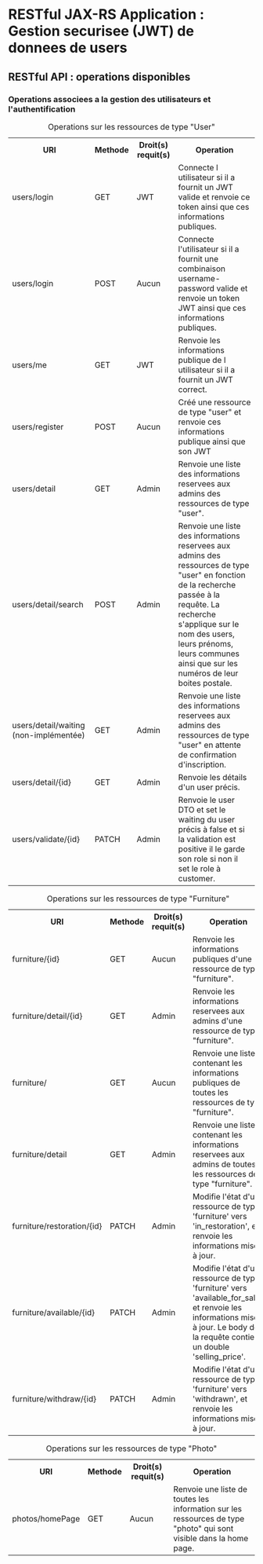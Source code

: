 # RESTful JAX-RS Application : Gestion securisee (JWT) de donnees de users

## RESTful API : operations disponibles

### Operations associees a la gestion des utilisateurs et l'authentification

<table style="caption-side: top">
<caption>Operations sur les ressources de type "User"</caption>
<tr>
    <th>URI</th>
    <th>Methode</th>
    <th>Droit(s) requit(s)</th>
    <th>Operation</th>
</tr>

<tr>
    <td>users/login</td>
    <td>GET</td>
    <td>JWT</td>
    <td>
    Connecte l utilisateur si il a fournit un JWT valide et renvoie ce token ainsi que ces informations publiques.
    </td>
</tr>
<tr>
    <td>users/login</td>
    <td>POST</td>
    <td>Aucun</td>
    <td>
    Connecte l'utilisateur si il a fournit une combinaison username-password valide et renvoie un token JWT ainsi que ces informations publiques.
    </td>
</tr>
<tr>
    <td>users/me</td>
    <td>GET</td>
    <td>JWT</td>
    <td>
    Renvoie les informations publique de l utilisateur si il a fournit un JWT correct.
    </td>
</tr>
<tr>
    <td>users/register</td>
    <td>POST</td>
    <td>Aucun</td>
    <td>
    Créé une ressource de type "user" et renvoie ces informations publique ainsi que son JWT
    </td>
</tr>
<tr>
    <td>users/detail</td>
    <td>GET</td>
    <td>Admin</td>
    <td>
    Renvoie une liste des informations reservees aux admins des ressources de type "user".
    </td>
</tr>
<tr>
    <td>users/detail/search</td>
    <td>POST</td>
    <td>Admin</td>
    <td>
    Renvoie une liste des informations reservees aux admins des ressources de type "user" en fonction de la recherche passée
    à la requête.
    La recherche s'applique sur le nom des users, leurs prénoms, leurs communes ainsi que sur les numéros de leur boites
    postale.
    </td>
</tr>
<tr>
    <td>users/detail/waiting (non-implémentée)</td>
    <td>GET</td>
    <td>Admin</td>
    <td>
    Renvoie une liste des informations reservees aux admins des ressources de type "user" en attente de confirmation d'inscription.
    </td>
</tr>
<tr>
    <td>users/detail/{id}</td>
    <td>GET</td>
    <td>Admin</td>
    <td>
    Renvoie les détails d'un user précis.
    </td>
</tr>
<tr>
    <td>users/validate/{id}</td>
    <td>PATCH</td>
    <td>Admin</td>
    <td>
    Renvoie le user DTO et set le waiting du user précis à false et si la validation est positive il le garde son role si non il set le role à customer.
    </td>
</tr>

</table>

<table style="caption-side: top">
<caption>Operations sur les ressources de type "Furniture"</caption>
<tr>
    <th>URI</th>
    <th>Methode</th>
    <th>Droit(s) requit(s)</th>
    <th>Operation</th>
</tr>

<tr>
    <td>furniture/{id}</td>
    <td>GET</td>
    <td>Aucun</td>
    <td>
    Renvoie les informations publiques d'une ressource de type "furniture".
    </td>
</tr>

<tr>
    <td>furniture/detail/{id}</td>
    <td>GET</td>
    <td>Admin</td>
    <td>
    Renvoie les informations reservees aux admins d'une ressource de type "furniture".
    </td>
</tr>

<tr>
    <td>furniture/</td>
    <td>GET</td>
    <td>Aucun</td>
    <td>
    Renvoie une liste contenant les informations publiques de toutes les ressources de type "furniture".
    </td>
</tr>

<tr>
    <td>furniture/detail</td>
    <td>GET</td>
    <td>Admin</td>
    <td>
    Renvoie une liste contenant les informations reservees aux admins de toutes les ressources de type "furniture".
    </td>
</tr>

<tr>
    <td>furniture/restoration/{id}</td>
    <td>PATCH</td>
    <td>Admin</td>
    <td>
    Modifie l'état d'une ressource de type 'furniture' vers 'in_restoration', et renvoie les informations mises à jour.
    </td>
</tr>

<tr>
    <td>furniture/available/{id}</td>
    <td>PATCH</td>
    <td>Admin</td>
    <td>
    Modifie l'état d'une ressource de type 'furniture' vers 'available_for_sale', et renvoie les informations mises à jour.
    Le body de la requête contient un double 'selling_price'.
    </td>
</tr>

<tr>
    <td>furniture/withdraw/{id}</td>
    <td>PATCH</td>
    <td>Admin</td>
    <td>
    Modifie l'état d'une ressource de type 'furniture' vers 'withdrawn', et renvoie les informations mises à jour.
    </td>
</tr>

</table>

<table style="caption-side: top">
<caption>Operations sur les ressources de type "Photo"</caption>
<tr>
    <th>URI</th>
    <th>Methode</th>
    <th>Droit(s) requit(s)</th>
    <th>Operation</th>
</tr>

<tr>
    <td>photos/homePage</td>
    <td>GET</td>
    <td>Aucun</td>
    <td>
    Renvoie une liste de toutes les information sur les ressources de type "photo" qui sont visible dans la home page.
    </td>
</tr>

</table>